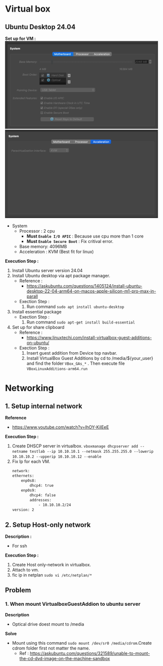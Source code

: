 # Virtual box

## Ubuntu Desktop 24.04


**Set up for VM :**
![alt text](image.png)
![alt text](image2.png)
- System
    - Processor : 2 cpu
        - **Must `Enable I/O APIC`** : Because use cpu more than 1 core
        - **Must `Enable Secure Boot`** : Fix critival error.
    - Base memory: 4096MB
    - Acceleration : KVM (Best fit for linux)
    
    
**Execution Step :**
1. Install Ubuntu server version 24.04
2. Install Ubuntu desktop via apt package manager.
    - Reference :
        - https://askubuntu.com/questions/1405124/install-ubuntu-desktop-22-04-arm64-on-macos-apple-silicon-m1-pro-max-in-parall
    - Exection Step :
        1. Run command `sudo apt install ubuntu-desktop`
3. Install essential package
    - Exection Step :
        1. Run command `sudo apt-get install build-essential`
4. Set up for share clipboard
    - Reference :
        - https://www.linuxtechi.com/install-virtualbox-guest-additions-on-ubuntu/
    - Exection Step :
        1. Insert guest addition from Device top navbar.
        2. Install VirtualBox Guest Additions by cd to /media/${your_user} and find the folder `VBox_GAs_*` . Then execute file `VBoxLinuxAdditions-arm64.run`

# Networking
## 1. Setup internal network

**Reference**
- https://www.youtube.com/watch?v=lhOY-KilEeE

**Execution Step :**
1. Create DHSCP server in virtualbox.
    `vboxmanage dhcpserver add --netname testlab --ip 10.10.10.1 --netmask 255.255.255.0 --lowerip 10.10.10.2 --upperip 10.10.10.12 --enable`
2. Fix Ip for each VM.
    ```
    network:
    ethernets:
        enp0s8:
            dhcp4: true
        enp0s9:
            dhcp4: false
            addresses:  
                - 10.10.10.2/24
    version: 2
    ```
## 2. Setup Host-only network

**Description :**
- For ssh 

**Execution Step :**
1. Create Host only-network in virtualbox.
2. Attach to vm.
3. fic ip in netplan `sudo vi /etc/netplan/*`


## Problem 
### 1. When mount VirtualboxGuestAddion to ubuntu server

**Description**

- Optical drive doest mount to /media

**Solve**
- Mount using this command  `sudo mount /dev/sr0 /media/cdrom`.Create cdrom folder first not matter the name.
    - Ref : https://askubuntu.com/questions/321589/unable-to-mount-the-cd-dvd-image-on-the-machine-sandbox